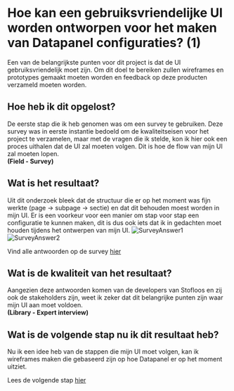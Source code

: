 # Hoe kan een gebruiksvriendelijke UI worden ontworpen voor het maken van Datapanel configuraties? (1)
Een van de belangrijkste punten voor dit project is dat de UI gebruiksvriendelijk moet zijn. Om dit doel te bereiken zullen wireframes en prototypes gemaakt moeten worden en feedback op deze producten verzameld moeten worden.

## Hoe heb ik dit opgelost?
De eerste stap die ik heb genomen was om een survey te gebruiken. Deze survey was in eerste instantie bedoeld om de kwaliteitseisen voor het project te verzamelen, maar met de vragen die ik stelde, kon ik hier ook een proces uithalen dat de UI zal moeten volgen. Dit is hoe de flow van mijn UI zal moeten lopen.  
**(Field - Survey)**

## Wat is het resultaat?
Uit dit onderzoek bleek dat de structuur die er op het moment was fijn werkte (page -> subpage -> sectie) en dat dit behouden moest worden in mijn UI. Er is een voorkeur voor een manier om stap voor stap een configuratie te kunnen maken, dit is dus ook iets dat ik in gedachten moet houden tijdens het ontwerpen van mijn UI.
![SurveyAnswer1](https://github.com/Timsel1/PortfolioS5/assets/90602424/7fd2e9a9-c7ce-44cb-9ab7-226e5917d560)
![SurveyAnswer2](https://github.com/Timsel1/PortfolioS5/assets/90602424/9c70cae2-738b-4640-858c-1e85c4d55fe3)

Vind alle antwoorden op de survey [hier](https://docs.google.com/spreadsheets/d/11wupAy5dy6jKsM4jbiJb1dX1Lb-ta0AkrlacHzkITfs/edit?usp=sharing)

## Wat is de kwaliteit van het resultaat?
Aangezien deze antwoorden komen van de developers van Stofloos en zij ook de stakeholders zijn, weet ik zeker dat dit belangrijke punten zijn waar mijn UI aan moet voldoen.  
**(Library - Expert interview)**

## Wat is de volgende stap nu ik dit resultaat heb?
Nu ik een idee heb van de stappen die mijn UI moet volgen, kan ik wireframes maken die gebaseerd zijn op hoe Datapanel er op het moment uitziet.

Lees de volgende stap [hier](https://github.com/Timsel1/PortfolioS5/blob/main/Nederlands/Documentatie/2.%20UI%20Design/2.%20GebruiksvriendelijkeUIWireframe.md)
